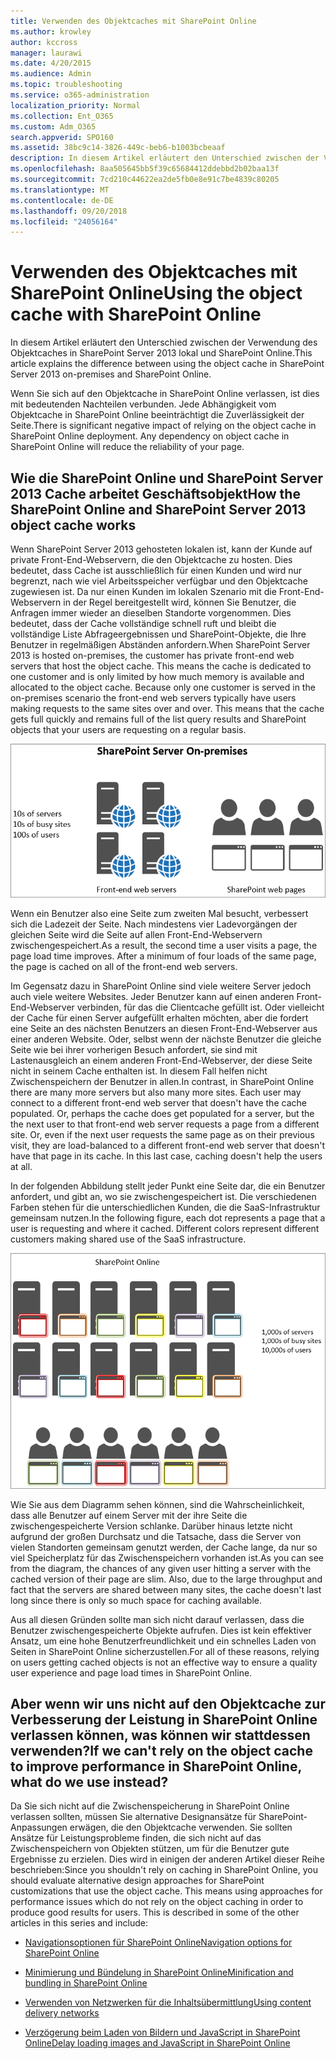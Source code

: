 ```yaml
---
title: Verwenden des Objektcaches mit SharePoint Online
ms.author: krowley
author: kccross
manager: laurawi
ms.date: 4/20/2015
ms.audience: Admin
ms.topic: troubleshooting
ms.service: o365-administration
localization_priority: Normal
ms.collection: Ent_O365
ms.custom: Adm_O365
search.appverid: SPO160
ms.assetid: 38bc9c14-3826-449c-beb6-b1003bcbeaaf
description: In diesem Artikel erläutert den Unterschied zwischen der Verwendung des Objektcaches in SharePoint Server 2013 lokal und SharePoint Online.
ms.openlocfilehash: 8aa505645bb5f39c65684412ddebbd2b02baa13f
ms.sourcegitcommit: 7cd210c44622ea2de5fb0e8e91c7be4839c80205
ms.translationtype: MT
ms.contentlocale: de-DE
ms.lasthandoff: 09/20/2018
ms.locfileid: "24056164"
---
```

# <a name="using-the-object-cache-with-sharepoint-online"></a><span data-ttu-id="34acc-103">Verwenden des Objektcaches mit SharePoint Online</span><span class="sxs-lookup"><span data-stu-id="34acc-103">Using the object cache with SharePoint Online</span></span>

<span data-ttu-id="34acc-104">In diesem Artikel erläutert den Unterschied zwischen der Verwendung des Objektcaches in SharePoint Server 2013 lokal und SharePoint Online.</span><span class="sxs-lookup"><span data-stu-id="34acc-104">This article explains the difference between using the object cache in SharePoint Server 2013 on-premises and SharePoint Online.</span></span>
  
<span data-ttu-id="34acc-p101">Wenn Sie sich auf den Objektcache in SharePoint Online verlassen, ist dies mit bedeutenden Nachteilen verbunden. Jede Abhängigkeit vom Objektcache in SharePoint Online beeinträchtigt die Zuverlässigkeit der Seite.</span><span class="sxs-lookup"><span data-stu-id="34acc-p101">There is significant negative impact of relying on the object cache in SharePoint Online deployment. Any dependency on object cache in SharePoint Online will reduce the reliability of your page.</span></span> 
  
## <a name="how-the-sharepoint-online-and-sharepoint-server-2013-object-cache-works"></a><span data-ttu-id="34acc-107">Wie die SharePoint Online und SharePoint Server 2013 Cache arbeitet Geschäftsobjekt</span><span class="sxs-lookup"><span data-stu-id="34acc-107">How the SharePoint Online and SharePoint Server 2013 object cache works</span></span>

<span data-ttu-id="34acc-p102">Wenn SharePoint Server 2013 gehosteten lokalen ist, kann der Kunde auf private Front-End-Webservern, die den Objektcache zu hosten. Dies bedeutet, dass Cache ist ausschließlich für einen Kunden und wird nur begrenzt, nach wie viel Arbeitsspeicher verfügbar und den Objektcache zugewiesen ist. Da nur einen Kunden im lokalen Szenario mit die Front-End-Webservern in der Regel bereitgestellt wird, können Sie Benutzer, die Anfragen immer wieder an dieselben Standorte vorgenommen. Dies bedeutet, dass der Cache vollständige schnell ruft und bleibt die vollständige Liste Abfrageergebnissen und SharePoint-Objekte, die Ihre Benutzer in regelmäßigen Abständen anfordern.</span><span class="sxs-lookup"><span data-stu-id="34acc-p102">When SharePoint Server 2013 is hosted on-premises, the customer has private front-end web servers that host the object cache. This means the cache is dedicated to one customer and is only limited by how much memory is available and allocated to the object cache. Because only one customer is served in the on-premises scenario the front-end web servers typically have users making requests to the same sites over and over. This means that the cache gets full quickly and remains full of the list query results and SharePoint objects that your users are requesting on a regular basis.</span></span>
  
![Zeigt lokalen Front-End-Webservern Datenverkehr und Auslastung](media/a0d38b36-4909-4abb-8d4e-4930814bb3de.png)
  
<span data-ttu-id="34acc-p103">Wenn ein Benutzer also eine Seite zum zweiten Mal besucht, verbessert sich die Ladezeit der Seite. Nach mindestens vier Ladevorgängen der gleichen Seite wird die Seite auf allen Front-End-Webservern zwischengespeichert.</span><span class="sxs-lookup"><span data-stu-id="34acc-p103">As a result, the second time a user visits a page, the page load time improves. After a minimum of four loads of the same page, the page is cached on all of the front-end web servers.</span></span>
  
<span data-ttu-id="34acc-p104">Im Gegensatz dazu in SharePoint Online sind viele weitere Server jedoch auch viele weitere Websites. Jeder Benutzer kann auf einen anderen Front-End-Webserver verbinden, für das die Clientcache gefüllt ist. Oder vielleicht der Cache für einen Server aufgefüllt erhalten möchten, aber die fordert eine Seite an des nächsten Benutzers an diesen Front-End-Webserver aus einer anderen Website. Oder, selbst wenn der nächste Benutzer die gleiche Seite wie bei ihrer vorherigen Besuch anfordert, sie sind mit Lastenausgleich an einem anderen Front-End-Webserver, der diese Seite nicht in seinem Cache enthalten ist. In diesem Fall helfen nicht Zwischenspeichern der Benutzer in allen.</span><span class="sxs-lookup"><span data-stu-id="34acc-p104">In contrast, in SharePoint Online there are many more servers but also many more sites. Each user may connect to a different front-end web server that doesn't have the cache populated. Or, perhaps the cache does get populated for a server, but the the next user to that front-end web server requests a page from a different site. Or, even if the next user requests the same page as on their previous visit, they are load-balanced to a different front-end web server that doesn't have that page in its cache. In this last case, caching doesn't help the users at all.</span></span>
  
<span data-ttu-id="34acc-p105">In der folgenden Abbildung stellt jeder Punkt eine Seite dar, die ein Benutzer anfordert, und gibt an, wo sie zwischengespeichert ist. Die verschiedenen Farben stehen für die unterschiedlichen Kunden, die die SaaS-Infrastruktur gemeinsam nutzen.</span><span class="sxs-lookup"><span data-stu-id="34acc-p105">In the following figure, each dot represents a page that a user is requesting and where it cached. Different colors represent different customers making shared use of the SaaS infrastructure.</span></span>
  
![Zeigt die Ergebnisse der Zwischenspeicherung von Objekten in SharePoint Online](media/25d04011-ef83-4cb7-9e04-a6ed490f63c3.png)
  
<span data-ttu-id="34acc-p106">Wie Sie aus dem Diagramm sehen können, sind die Wahrscheinlichkeit, dass alle Benutzer auf einem Server mit der ihre Seite die zwischengespeicherte Version schlanke. Darüber hinaus letzte nicht aufgrund der großen Durchsatz und die Tatsache, dass die Server von vielen Standorten gemeinsam genutzt werden, der Cache lange, da nur so viel Speicherplatz für das Zwischenspeichern vorhanden ist.</span><span class="sxs-lookup"><span data-stu-id="34acc-p106">As you can see from the diagram, the chances of any given user hitting a server with the cached version of their page are slim. Also, due to the large throughput and fact that the servers are shared between many sites, the cache doesn't last long since there is only so much space for caching available.</span></span>
  
<span data-ttu-id="34acc-125">Aus all diesen Gründen sollte man sich nicht darauf verlassen, dass die Benutzer zwischengespeicherte Objekte aufrufen. Dies ist kein effektiver Ansatz, um eine hohe Benutzerfreundlichkeit und ein schnelles Laden von Seiten in SharePoint Online sicherzustellen.</span><span class="sxs-lookup"><span data-stu-id="34acc-125">For all of these reasons, relying on users getting cached objects is not an effective way to ensure a quality user experience and page load times in SharePoint Online.</span></span>
  
## <a name="if-we-cant-rely-on-the-object-cache-to-improve-performance-in-sharepoint-online-what-do-we-use-instead"></a><span data-ttu-id="34acc-126">Aber wenn wir uns nicht auf den Objektcache zur Verbesserung der Leistung in SharePoint Online verlassen können, was können wir stattdessen verwenden?</span><span class="sxs-lookup"><span data-stu-id="34acc-126">If we can't rely on the object cache to improve performance in SharePoint Online, what do we use instead?</span></span>

<span data-ttu-id="34acc-p107">Da Sie sich nicht auf die Zwischenspeicherung in SharePoint Online verlassen sollten, müssen Sie alternative Designansätze für SharePoint-Anpassungen erwägen, die den Objektcache verwenden. Sie sollten Ansätze für Leistungsprobleme finden, die sich nicht auf das Zwischenspeichern von Objekten stützen, um für die Benutzer gute Ergebnisse zu erzielen. Dies wird in einigen der anderen Artikel dieser Reihe beschrieben:</span><span class="sxs-lookup"><span data-stu-id="34acc-p107">Since you shouldn't rely on caching in SharePoint Online, you should evaluate alternative design approaches for SharePoint customizations that use the object cache. This means using approaches for performance issues which do not rely on the object caching in order to produce good results for users. This is described in some of the other articles in this series and include:</span></span>
  
- [<span data-ttu-id="34acc-130">Navigationsoptionen für SharePoint Online</span><span class="sxs-lookup"><span data-stu-id="34acc-130">Navigation options for SharePoint Online</span></span>](navigation-options-for-sharepoint-online.md)
    
- [<span data-ttu-id="34acc-131">Minimierung und Bündelung in SharePoint Online</span><span class="sxs-lookup"><span data-stu-id="34acc-131">Minification and bundling in SharePoint Online</span></span>](minification-and-bundling-in-sharepoint-online.md)
    
- [<span data-ttu-id="34acc-132">Verwenden von Netzwerken für die Inhaltsübermittlung</span><span class="sxs-lookup"><span data-stu-id="34acc-132">Using content delivery networks</span></span>](using-content-delivery-networks-with-sharepoint-online.md)
    
- [<span data-ttu-id="34acc-133">Verzögerung beim Laden von Bildern und JavaScript in SharePoint Online</span><span class="sxs-lookup"><span data-stu-id="34acc-133">Delay loading images and JavaScript in SharePoint Online</span></span>](delay-loading-images-and-javascript-in-sharepoint-online.md)
    

